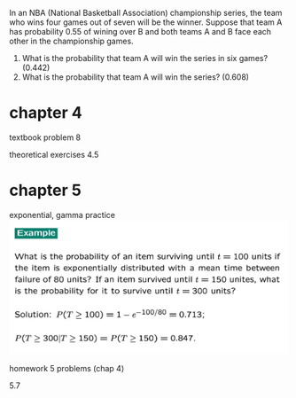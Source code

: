 In an NBA (National Basketball Association) championship series, the team who wins four games out of seven will be the winner. Suppose that team A has probability 0.55 of wining over B and both teams A and B face each other in the championship games. 
1. What is the probability that team A will win the series in six games? (0.442) 
2. What is the probability that team A will win the series? (0.608)

# chapter 4

textbook problem 8

theoretical exercises 4.5

# chapter 5

exponential, gamma practice
![](z_attachments/Pasted%20image%2020250415120114.png)

homework 5 problems (chap 4)

5.7
